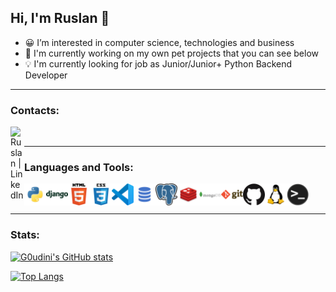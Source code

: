 ## Hi, I'm Ruslan 👋

- :grinning: I’m interested in computer science, technologies and business
- :wrench: I'm currently working on my own pet projects that you can see below 
- :bulb: I'm currently looking for job as Junior/Junior+ Python Backend Developer

---

### Contacts:

[<img align="left" alt="Ruslan | LinkedIn" width="22px" src="https://cdn.jsdelivr.net/npm/simple-icons@v3/icons/linkedin.svg" />][linkedin]

<br />

---

### Languages and Tools:

<img align="left" alt="python" width="35px" src="https://raw.githubusercontent.com/github/explore/80688e429a7d4ef2fca1e82350fe8e3517d3494d/topics/python/python.png">
<img align="left" alt="django" width="35px"  src="https://raw.githubusercontent.com/github/explore/80688e429a7d4ef2fca1e82350fe8e3517d3494d/topics/django/django.png">
<img align="left" alt="html" width="35px"  src="https://raw.githubusercontent.com/github/explore/80688e429a7d4ef2fca1e82350fe8e3517d3494d/topics/html/html.png">
<img align="left" alt="css" width="35px"  src="https://raw.githubusercontent.com/github/explore/80688e429a7d4ef2fca1e82350fe8e3517d3494d/topics/css/css.png">
<img align="left" alt="vs-code" width="35px"  src="https://raw.githubusercontent.com/github/explore/80688e429a7d4ef2fca1e82350fe8e3517d3494d/topics/visual-studio-code/visual-studio-code.png"> 
<img align="left" alt="sql" width="35px"  src="https://raw.githubusercontent.com/github/explore/80688e429a7d4ef2fca1e82350fe8e3517d3494d/topics/sql/sql.png">
<img align="left" alt="postgresql" width="35px"  src="https://raw.githubusercontent.com/github/explore/80688e429a7d4ef2fca1e82350fe8e3517d3494d/topics/postgresql/postgresql.png">
<img align="left" alt="redis" width="35px"  src="https://raw.githubusercontent.com/github/explore/80688e429a7d4ef2fca1e82350fe8e3517d3494d/topics/redis/redis.png">
<img align="left" alt="mongodb" width="35px"  src="https://raw.githubusercontent.com/github/explore/80688e429a7d4ef2fca1e82350fe8e3517d3494d/topics/mongodb/mongodb.png">
<img align="left" alt="git" width="35px"  src="https://raw.githubusercontent.com/github/explore/80688e429a7d4ef2fca1e82350fe8e3517d3494d/topics/git/git.png">
<img align="left" alt="GitHub" width="35px" src="https://raw.githubusercontent.com/github/explore/78df643247d429f6cc873026c0622819ad797942/topics/github/github.png">
<img align="left" alt="linux" width="35px"  src="https://raw.githubusercontent.com/github/explore/80688e429a7d4ef2fca1e82350fe8e3517d3494d/topics/linux/linux.png">
<img align="left" alt="terminal" width="35px"  src="https://raw.githubusercontent.com/github/explore/80688e429a7d4ef2fca1e82350fe8e3517d3494d/topics/terminal/terminal.png">

<br/>
<br/>

---

### Stats:

[![G0udini's GitHub stats](https://github-readme-stats.vercel.app/api?username=G0udini&show_icons=true&theme=onedark)](https://github.com/anuraghazra/github-readme-stats)

[![Top Langs](https://github-readme-stats.vercel.app/api/top-langs/?username=G0udini&layout=compact)](https://github.com/anuraghazra/github-readme-stats)


<!---
G0udini/G0udini is a ✨ special ✨ repository because its `README.md` (this file) appears on your GitHub profile.
You can click the Preview link to take a look at your changes.
--->

[linkedin]: https://www.linkedin.com/in/rus-shabunin/

